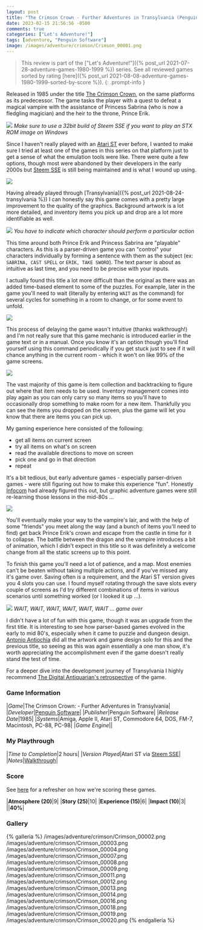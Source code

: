 ```yaml
---
layout: post
title: "The Crimson Crown - Further Adventures in Transylvania (Penguin Software) - 1985"
date: 2023-02-15 21:56:56 -0500
comments: true
categories: ["Let's Adventure!"]
tags: [adventure, "Penguin Software"]
image: /images/adventure/crimson/Crimson_00001.png
---
```

> This review is part of the ["Let's Adventure!"]({% post_url 2021-07-28-adventure-games-1980-1999 %}) series. See all reviewed games sorted by rating [here]({% post_url 2021-08-08-adventure-games-1980-1999-sorted-by-score %}).
{: .prompt-info }

Released in 1985 under the title [The Crimson Crown](https://en.wikipedia.org/wiki/Transylvania_(series)#The_Crimson_Crown_-_Further_Adventures_in_Transylvania), on the same platforms as its predecessor. The game tasks the player with a quest to defeat a magical vampire with the assistance of Princess Sabrina (who is now a fledgling magician) and the heir to the throne, Prince Erik.

![](/images/adventure/crimson/Crimson_00006.png)
_Make sure to use a 32bit build of Steem SSE if you want to play an STX ROM image on Windows_

Since I haven't really played with an [Atari ST](https://en.wikipedia.org/wiki/Atari_ST) ever before, I wanted to make sure I tried at least one of the games in this series on that platform just to get a sense of what the emulation tools were like. There were quite a few options, though most were abandoned by their developers in the early 2000s but [Steem SSE](https://sourceforge.net/projects/steemsse/) is still being maintained and is what I wound up using.

![](/images/adventure/crimson/Crimson_00010.png)

Having already played through [Transylvania]({% post_url 2021-08-24-transylvania %}) I can honestly say this game comes with a pretty large improvement to the quality of the graphics. Background artwork is a lot more detailed, and inventory items you pick up and drop are a lot more identifiable as well.

![](/images/adventure/crimson/Crimson_00005.png)
_You have to indicate which character should perform a particular action_

This time around both Prince Erik and Princess Sabrina are "playable" characters. As this is a parser-driven game you can "control" your characters individually by forming a sentence with them as the subject (ex: `SABRINA, CAST SPELL` or `ERIK, TAKE SWORD`). The text parser is about as intuitive as last time, and you need to be precise with your inputs.

I actually found this title a lot more difficult than the original as there was an added time-based element to some of the puzzles. For example, later in the game you'll need to wait (literally by entering `WAIT` as the command) for several cycles for something in a room to change, or for some event to unfold.

![](/images/adventure/crimson/Crimson_00017.png)

This process of delaying the game wasn't intuitive (thanks walkthrough!) and I'm not really sure that this game mechanic is introduced earlier in the game text or in a manual. Once you know it's an option though you'll find yourself using this command periodically if you get stuck just to see if it will chance anything in the current room - which it won't on like 99% of the game screens.

![](/images/adventure/crimson/Crimson_00015.png)

The vast majority of this game is item collection and backtracking to figure out where that item needs to be used. Inventory management comes into play again as you can only carry so many items so you'll have to occasionally drop something to make room for a new item. Thankfully you can see the items you dropped on the screen, plus the game will let you know that there are items you can pick up.

My gaming experience here consisted of the following:

* get all items on current screen
* try all items on what's on screen
* read the available directions to move on screen
* pick one and go in that direction
* repeat

It's a bit tedious, but early adventure games - especially parser-driven games - were still figuring out how to make this experience "fun". Honestly [Infocom](https://en.wikipedia.org/wiki/Infocom) had already figured this out, but graphic adventure games were still re-learning those lessons in the mid-80s ...

![](/images/adventure/crimson/Crimson_00021.png)

You'll eventually make your way to the vampire's lair, and with the help of some "friends" you meet along the way (and a bunch of items you'll need to find) get back Prince Erik's crown and escape from the castle in time for it to collapse. The battle between the dragon and the vampire introduces a bit of animation, which I didn't expect in this title so it was definitely a welcome change from all the static screens up to this point.

To finish this game you'll need a lot of patience, and a map. Most enemies can't be beaten without taking multiple actions, and if you've missed any it's game over. Saving often is a requirement, and the Atari ST version gives you 4 slots you can use. I found myself rotating through the save slots every couple of screens as I'd try different combinations of items in various scenarios until something worked (or I looked it up ...).

![](/images/adventure/crimson/Crimson_00022.png)
_WAIT, WAIT, WAIT, WAIT, WAIT, WAIT ... game over_

I didn't have a lot of fun with this game, though it was an upgrade from the first title. It is interesting to see how parser-based games evolved in the early to mid 80's, especially when it came to puzzle and dungeon design. [Antonio Antiochia](https://www.mobygames.com/developer/sheet/view/developerId,192/) did all the artwork and game design solo for this and the previous title, so seeing as this was again essentially a one man show, it's worth appreciating the accomplishment even if the game doesn't really stand the test of time.

For a deeper dive into the development journey of Transylvania I highly recommend [The Digital Antiquarian's retrospective](https://www.filfre.net/2012/10/transylvania/) of the game.

### Game Information

|*Game*|The Crimson Crown: - Further Adventures in Transylvania|
|*Developer*|[Penguin Software](https://en.wikipedia.org/wiki/Penguin_Software)|
|*Publisher*|Penguin Software|
|*Release Date*|1985|
|*Systems*|Amiga, Apple II, Atari ST, Commodore 64, DOS, FM-7, Macintosh, PC-88, PC-98|
|*Game Engine*||

### My Playthrough

|*Time to Completion*|2 hours|
|*Version Played*|Atari ST via [Steem SSE](https://sourceforge.net/projects/steemsse/)|
|*Notes*|[Walkthrough](https://gamefaqs.gamespot.com/appleii/976646-the-crimson-crown/faqs/59450)|

### Score

See [here](https://www.alexbevi.com/blog/2021/07/28/adventure-games-1980-1999/#scoring) for a refresher on how we're scoring these games.

|**Atmosphere (20)**|9|
|**Story (25)**|10|
|**Experience (15)**|6|
|**Impact (10)**|3|
||**40%**|

### Gallery

{% galleria %}
/images/adventure/crimson/Crimson_00002.png
/images/adventure/crimson/Crimson_00003.png
/images/adventure/crimson/Crimson_00004.png
/images/adventure/crimson/Crimson_00007.png
/images/adventure/crimson/Crimson_00008.png
/images/adventure/crimson/Crimson_00009.png
/images/adventure/crimson/Crimson_00011.png
/images/adventure/crimson/Crimson_00012.png
/images/adventure/crimson/Crimson_00013.png
/images/adventure/crimson/Crimson_00014.png
/images/adventure/crimson/Crimson_00016.png
/images/adventure/crimson/Crimson_00018.png
/images/adventure/crimson/Crimson_00019.png
/images/adventure/crimson/Crimson_00020.png
{% endgalleria %}